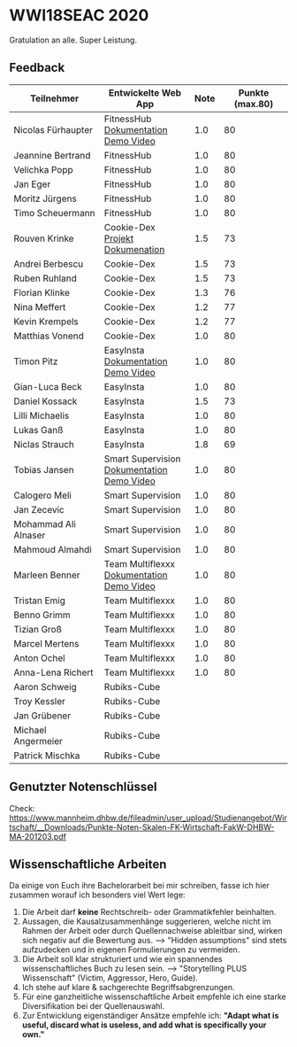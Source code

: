 # WWI18SEAC 2020
Gratulation an alle. Super Leistung.

## Feedback

| Teilnehmer | Entwickelte Web App | Note | Punkte (max.80)
|----------------------|----------|----------|------|
| Nicolas Fürhaupter | FitnessHub<br />[Dokumentation](https://github.com/TimoScheuermann/FitnessHub)<br />[Demo Video](https://youtu.be/9lRLQRGrHpg) | 1.0  | 80 |
| Jeannine Bertrand | FitnessHub | 1.0  | 80 |
| Velichka Popp | FitnessHub | 1.0  | 80 |
| Jan Eger | FitnessHub | 1.0  | 80 |
| Moritz Jürgens | FitnessHub | 1.0  | 80 |
| Timo Scheuermann | FitnessHub | 1.0  | 80 |
| Rouven Krinke | Cookie-Dex<br />[Projekt](https://github.com/Ermodo/Kochrezepte)<br />[Dokumenation](https://github.com/Ermodo/Kochrezepte-Docs) | 1.5  | 73 | 
| Andrei Berbescu | Cookie-Dex | 1.5  | 73 |
| Ruben Ruhland | Cookie-Dex | 1.5  | 73 |
| Florian Klinke | Cookie-Dex |  1.3 | 76 |
| Nina Meffert | Cookie-Dex | 1.2  | 77 |
| Kevin Krempels | Cookie-Dex | 1.2  | 77 |
| Matthias Vonend | Cookie-Dex | 1.0  | 80 | 
| Timon Pitz | EasyInsta<br>[Dokumentation](https://github.com/timonpitz/EasyInsta)<br>[Demo Video](https://youtu.be/joys6F5tcio)| 1.0  | 80 |
| Gian-Luca Beck | EasyInsta | 1.0  | 80 |
| Daniel Kossack | EasyInsta | 1.5  | 73 |
| Lilli Michaelis | EasyInsta | 1.0  | 80 |
| Lukas Ganß | EasyInsta | 1.0  | 80 |
| Niclas Strauch | EasyInsta | 1.8  | 69 |
| Tobias Jansen | Smart Supervision<br>[Dokumentation](https://git.tjbn.de/schuelerverwaltung/documentation/-/blob/master/README.md)<br>[Demo Video](https://youtu.be/Sp4t8el68hs) | 1.0  | 80 |
| Calogero Meli | Smart Supervision | 1.0  | 80 |
| Jan Zecevic | Smart Supervision | 1.0  | 80 |
| Mohammad Ali Alnaser | Smart Supervision | 1.0  | 80 |
| Mahmoud Almahdi | Smart Supervision | 1.0  | 80 |
| Marleen Benner | Team Multiflexxx<br>[Dokumentation](https://github.com/Multiflexxx/FlexRent)<br>[Demo Video](https://youtu.be/zXzQHtgxkrM)| 1.0  | 80 |
| Tristan Emig | Team Multiflexxx | 1.0  | 80 |
| Benno Grimm | Team Multiflexxx | 1.0  | 80 |
| Tizian Groß | Team Multiflexxx | 1.0  | 80 |
| Marcel Mertens | Team Multiflexxx | 1.0  | 80 |
| Anton Ochel | Team Multiflexxx | 1.0  | 80 |
| Anna-Lena Richert | Team Multiflexxx | 1.0  | 80 |
| Aaron Schweig | Rubiks-Cube |   |  |
| Troy Kessler | Rubiks-Cube |   |  |
| Jan Grübener | Rubiks-Cube |   |  |
| Michael Angermeier | Rubiks-Cube |   |  |
| Patrick Mischka | Rubiks-Cube |  |  |

## Genutzter Notenschlüssel
Check: https://www.mannheim.dhbw.de/fileadmin/user_upload/Studienangebot/Wirtschaft/__Downloads/Punkte-Noten-Skalen-FK-Wirtschaft-FakW-DHBW-MA-201203.pdf


## Wissenschaftliche Arbeiten
Da einige von Euch ihre Bachelorarbeit bei mir schreiben, fasse ich hier zusammen worauf ich besonders viel Wert lege:  
1. Die Arbeit darf **keine** Rechtschreib- oder Grammatikfehler beinhalten.  
2. Aussagen, die Kausalzusammenhänge suggerieren, welche nicht im Rahmen der Arbeit oder durch Quellennachweise ableitbar sind, wirken sich negativ auf die Bewertung aus. --> "Hidden assumptions" sind stets aufzudecken und in eigenen Formulierungen zu vermeiden.
3. Die Arbeit soll klar strukturiert und wie ein spannendes wissenschaftliches Buch zu lesen sein. --> "Storytelling PLUS Wissenschaft" (Victim, Aggressor, Hero, Guide).   
4. Ich stehe auf klare & sachgerechte Begriffsabgrenzungen.  
5. Für eine ganzheitliche wissenschaftliche Arbeit empfehle ich eine starke Diversifikation bei der Quellenauswahl.  
6. Zur Entwicklung eigenständiger Ansätze empfehle ich: **"Adapt what is useful, discard what is useless, and add what is specifically your own."**





